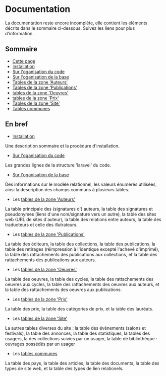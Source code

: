 # Documentation

La documentation reste encore incomplète, elle contient les éléments décrits dans le sommaire ci-dessous. Suivez les liens pour plus d'information.

## Sommaire

- [Cette page](1_welcome.md)
- [Installation](2_Installation.md)
- [Sur l'oganisation du code](3_Infos_code.md)
- [Sur l'oganisation de la base](4.0_Infos_BdD.md)
- [Tables de la zone 'Auteurs'](4.1_auteurs.md)
- [Tables de la zone 'Publications'](4.2_publications.md)
- [tables de la zone 'Oeuvres'](4.3_oeuvres.md)
- [tables de la zone 'Prix'](4.4_prix.md)
- [Tables de la zone 'Site'](4.5_site.md)
- [Tables communes](4.6_communs.md)

## En bref

- [Installation](2_Installation.md)

Une description sommaire et la procédure d'installation.

- [Sur l'oganisation du code](3_Infos_code.md)

Les grandes lignes de la structure 'laravel' du code.

- [Sur l'oganisation de la base](4_Infos_BdD.md)

Des informations sur le modèle relationnel, les valeurs énumérés utilisées, ainsi la description des champs communs à plusieurs tables.

- Les [tables de la zone 'Auteurs'](4_1_auteurs.md)

La table principale des (signatures d') auteurs, la table des signatures et pseudonymes (liens d'une nom/signature vers un autre), la table des sites web (URL de sites d'auteur), la table des relations entre auteurs, la table des traducteurs et celle des illutrateurs.

- Les [tables de la zone 'Publications'](4_2_publications.md)

La table des éditeurs, la table des collections, la table des publications, la table des retirages (réimpression à l'identique excepté l'achevé d'imprimé), la table des rattachements des publications aux collections, et la table des rattachements des publications aux auteurs.

- Les [tables de la zone 'Oeuvres'](4_3_oeuvres.md)

La table des oeuvres, la table des cycles, la table des rattachements des oeuvres aux cycles, la table des rattachements des oeuvres aux auteurs, et la table des rattachements des oeuvres aux publications.

- Les [tables de la zone 'Prix'](4_4_prix.md)

La table des prix, la table des catégories de prix, et la table des lauréats.

- Les [tables de la zone 'Site'](4_5_site.md)

La autres tables diverses du site : la table des évènements (salons et festivals), la table des annonces, la table des statistiques, la tables des usagers, la des collections suivies par un usager, la table de bibliothèque : ouvrages possédés par un usager

- Les [tables communes](4_6_communs.md)

La table des pays, la table des articles, la table des documents, la table des types de site web, et la table des types de lien relationels.
